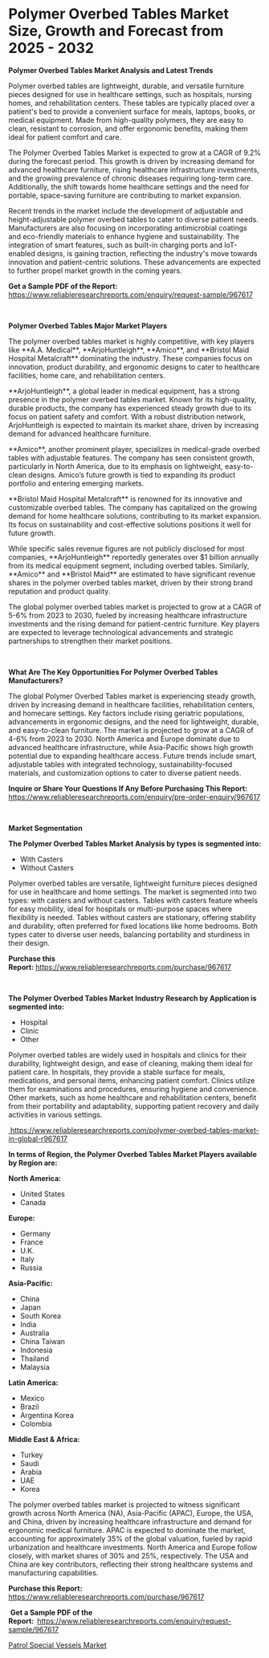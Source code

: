 <p><h1>Polymer Overbed Tables Market Size, Growth and Forecast from 2025 - 2032</h1></p><p><strong>Polymer Overbed Tables Market Analysis and Latest Trends</strong></p>
<p><p>Polymer overbed tables are lightweight, durable, and versatile furniture pieces designed for use in healthcare settings, such as hospitals, nursing homes, and rehabilitation centers. These tables are typically placed over a patient's bed to provide a convenient surface for meals, laptops, books, or medical equipment. Made from high-quality polymers, they are easy to clean, resistant to corrosion, and offer ergonomic benefits, making them ideal for patient comfort and care.</p><p>The Polymer Overbed Tables Market is expected to grow at a CAGR of 9.2% during the forecast period. This growth is driven by increasing demand for advanced healthcare furniture, rising healthcare infrastructure investments, and the growing prevalence of chronic diseases requiring long-term care. Additionally, the shift towards home healthcare settings and the need for portable, space-saving furniture are contributing to market expansion.</p><p>Recent trends in the market include the development of adjustable and height-adjustable polymer overbed tables to cater to diverse patient needs. Manufacturers are also focusing on incorporating antimicrobial coatings and eco-friendly materials to enhance hygiene and sustainability. The integration of smart features, such as built-in charging ports and IoT-enabled designs, is gaining traction, reflecting the industry's move towards innovation and patient-centric solutions. These advancements are expected to further propel market growth in the coming years.</p></p>
<p><strong>Get a Sample PDF of the Report:&nbsp;</strong> <a href="https://www.reliableresearchreports.com/enquiry/request-sample/967617?utm_campaign=34&utm_medium=2&utm_source=Github&utm_content=ia&utm_term=20012025&utm_id=polymer-overbed-tables">https://www.reliableresearchreports.com/enquiry/request-sample/967617</a></p>
<p>&nbsp;</p>
<p><strong>Polymer Overbed Tables Major Market Players</strong></p>
<p><p>The polymer overbed tables market is highly competitive, with key players like **A.A. Medical**, **ArjoHuntleigh**, **Amico**, and **Bristol Maid Hospital Metalcraft** dominating the industry. These companies focus on innovation, product durability, and ergonomic designs to cater to healthcare facilities, home care, and rehabilitation centers.</p><p>**ArjoHuntleigh**, a global leader in medical equipment, has a strong presence in the polymer overbed tables market. Known for its high-quality, durable products, the company has experienced steady growth due to its focus on patient safety and comfort. With a robust distribution network, ArjoHuntleigh is expected to maintain its market share, driven by increasing demand for advanced healthcare furniture.</p><p>**Amico**, another prominent player, specializes in medical-grade overbed tables with adjustable features. The company has seen consistent growth, particularly in North America, due to its emphasis on lightweight, easy-to-clean designs. Amico’s future growth is tied to expanding its product portfolio and entering emerging markets.</p><p>**Bristol Maid Hospital Metalcraft** is renowned for its innovative and customizable overbed tables. The company has capitalized on the growing demand for home healthcare solutions, contributing to its market expansion. Its focus on sustainability and cost-effective solutions positions it well for future growth.</p><p>While specific sales revenue figures are not publicly disclosed for most companies, **ArjoHuntleigh** reportedly generates over $1 billion annually from its medical equipment segment, including overbed tables. Similarly, **Amico** and **Bristol Maid** are estimated to have significant revenue shares in the polymer overbed tables market, driven by their strong brand reputation and product quality.</p><p>The global polymer overbed tables market is projected to grow at a CAGR of 5-6% from 2023 to 2030, fueled by increasing healthcare infrastructure investments and the rising demand for patient-centric furniture. Key players are expected to leverage technological advancements and strategic partnerships to strengthen their market positions.</p></p>
<p>&nbsp;</p>
<p><strong>What Are The Key Opportunities For Polymer Overbed Tables Manufacturers?</strong></p>
<p><p>The global Polymer Overbed Tables market is experiencing steady growth, driven by increasing demand in healthcare facilities, rehabilitation centers, and homecare settings. Key factors include rising geriatric populations, advancements in ergonomic designs, and the need for lightweight, durable, and easy-to-clean furniture. The market is projected to grow at a CAGR of 4-6% from 2023 to 2030. North America and Europe dominate due to advanced healthcare infrastructure, while Asia-Pacific shows high growth potential due to expanding healthcare access. Future trends include smart, adjustable tables with integrated technology, sustainability-focused materials, and customization options to cater to diverse patient needs.</p></p>
<p><strong>Inquire or Share Your Questions If Any Before Purchasing This Report:</strong> <a href="https://www.reliableresearchreports.com/enquiry/pre-order-enquiry/967617?utm_campaign=34&utm_medium=2&utm_source=Github&utm_content=ia&utm_term=20012025&utm_id=polymer-overbed-tables">https://www.reliableresearchreports.com/enquiry/pre-order-enquiry/967617</a></p>
<p>&nbsp;</p>
<p><strong>Market Segmentation</strong></p>
<p><strong>The Polymer Overbed Tables Market Analysis by types is segmented into:</strong></p>
<p><ul><li>With Casters</li><li>Without Casters</li></ul></p>
<p><p>Polymer overbed tables are versatile, lightweight furniture pieces designed for use in healthcare and home settings. The market is segmented into two types: with casters and without casters. Tables with casters feature wheels for easy mobility, ideal for hospitals or multi-purpose spaces where flexibility is needed. Tables without casters are stationary, offering stability and durability, often preferred for fixed locations like home bedrooms. Both types cater to diverse user needs, balancing portability and sturdiness in their design.</p></p>
<p><strong>Purchase this Report:&nbsp;</strong><a href="https://www.reliableresearchreports.com/purchase/967617?utm_campaign=34&utm_medium=2&utm_source=Github&utm_content=ia&utm_term=20012025&utm_id=polymer-overbed-tables">https://www.reliableresearchreports.com/purchase/967617</a></p>
<p>&nbsp;</p>
<p><strong>The Polymer Overbed Tables Market Industry Research by Application is segmented into:</strong></p>
<p><ul><li>Hospital</li><li>Clinic</li><li>Other</li></ul></p>
<p><p>Polymer overbed tables are widely used in hospitals and clinics for their durability, lightweight design, and ease of cleaning, making them ideal for patient care. In hospitals, they provide a stable surface for meals, medications, and personal items, enhancing patient comfort. Clinics utilize them for examinations and procedures, ensuring hygiene and convenience. Other markets, such as home healthcare and rehabilitation centers, benefit from their portability and adaptability, supporting patient recovery and daily activities in various settings.</p></p>
<p><a href="https://www.reliableresearchreports.com/polymer-overbed-tables-market-in-global-r967617?utm_campaign=34&utm_medium=2&utm_source=Github&utm_content=ia&utm_term=20012025&utm_id=polymer-overbed-tables">&nbsp;https://www.reliableresearchreports.com/polymer-overbed-tables-market-in-global-r967617</a></p>
<p><strong>In terms of Region, the Polymer Overbed Tables Market Players available by Region are:</strong></p>
<p>
    <p> <strong> North America: </strong>
        <ul>
            <li>United States</li>
            <li>Canada</li>
        </ul>
        </p> 
    <p> <strong> Europe: </strong>
        <ul>
            <li>Germany</li>
            <li>France</li>
            <li>U.K.</li>
            <li>Italy</li>
            <li>Russia</li>
        </ul>
        </p> 
    <p> <strong> Asia-Pacific: </strong>
        <ul>
            <li>China</li>
            <li>Japan</li>
            <li>South Korea</li>
            <li>India</li>
            <li>Australia</li>
            <li>China Taiwan</li>
            <li>Indonesia</li>
            <li>Thailand</li>
            <li>Malaysia</li>
        </ul>
        </p> 
    <p> <strong> Latin America: </strong>
        <ul>
            <li>Mexico</li>
            <li>Brazil</li>
            <li>Argentina Korea</li>
            <li>Colombia</li>
        </ul>
        </p> 
    <p> <strong> Middle East & Africa: </strong>
        <ul>
            <li>Turkey</li>
            <li>Saudi</li>
            <li>Arabia</li>
            <li>UAE</li>
            <li>Korea</li>
        </ul>
    </p>
    </p>
<p><p>The polymer overbed tables market is projected to witness significant growth across North America (NA), Asia-Pacific (APAC), Europe, the USA, and China, driven by increasing healthcare infrastructure and demand for ergonomic medical furniture. APAC is expected to dominate the market, accounting for approximately 35% of the global valuation, fueled by rapid urbanization and healthcare investments. North America and Europe follow closely, with market shares of 30% and 25%, respectively. The USA and China are key contributors, reflecting their strong healthcare systems and manufacturing capabilities.</p></p>
<p><strong>Purchase this Report: </strong><a href="https://www.reliableresearchreports.com/purchase/967617?utm_campaign=34&utm_medium=2&utm_source=Github&utm_content=ia&utm_term=20012025&utm_id=polymer-overbed-tables">https://www.reliableresearchreports.com/purchase/967617</a></p>
<p>&nbsp;<strong>Get a Sample PDF of the Report:&nbsp;&nbsp;</strong><a href="https://www.reliableresearchreports.com/enquiry/request-sample/967617?utm_campaign=34&utm_medium=2&utm_source=Github&utm_content=ia&utm_term=20012025&utm_id=polymer-overbed-tables">https://www.reliableresearchreports.com/enquiry/request-sample/967617</a></p>
<p><strong></strong></p>
<p><p><a href="https://github.com/guneycigdem35/Market-Research-Report-List-5/blob/main/patrol-special-vessels-market.md?utm_campaign=34&utm_medium=2&utm_source=Github&utm_content=ia&utm_term=20012025&utm_id=polymer-overbed-tables">Patrol Special Vessels Market</a></p></p>